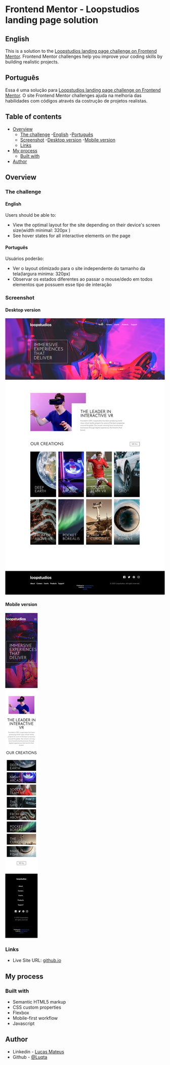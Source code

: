 # Frontend Mentor - Loopstudios landing page solution

## English
This is a solution to the [Loopstudios landing page challenge on Frontend Mentor](https://www.frontendmentor.io/challenges/loopstudios-landing-page-N88J5Onjw). Frontend Mentor challenges help you improve your coding skills by building realistic projects.

## Português
Essa é uma solução para [Loopstudios landing page challenge on Frontend Mentor](https://www.frontendmentor.io/challenges/loopstudios-landing-page-N88J5Onjw). O site Frontend Mentor challenges ajuda na melhoria das habilidades com códigos através da costrução de projetos realistas.

## Table of contents

- [Overview](#overview)
  - [The challenge](#the-challenge)
    -[English](#english)
    -[Português](#português)
  - [Screenshot](#screenshot)
    -[Desktop version](#desktop-version)
    -[Mobile version](#mobile-version)
  - [Links](#links)
- [My process](#my-process)
  - [Built with](#built-with)
- [Author](#author)

## Overview

### The challenge

#### English
Users should be able to:

- View the optimal layout for the site depending on their device's screen size(width minimal: 320px )
- See hover states for all interactive elements on the page

#### Português
Usuários poderão:

- Ver o layout otimizado para o site independente do tamanho da tela(largura minima: 320px)
- Observar os estados diferentes ao passar o mouse/dedo em todos elementos que possuem esse tipo de interação

### Screenshot

#### Desktop version
![Desktop version](./screenshots/Desktop.png)

#### Mobile version
![Mobile version](./screenshots/Mobile.png)

### Links

- Live Site URL: [github.io](https://luqta.github.io/loopstudios-landing-page-main/)

## My process

### Built with

- Semantic HTML5 markup
- CSS custom properties
- Flexbox
- Mobile-first workflow
- Javascript

## Author

- Linkedin - [Lucas Mateus](https://www.linkedin.com/in/lucas-mateus-5543901a0/)
- Github - [@Luqta](https://www.github.com/Luqta)
